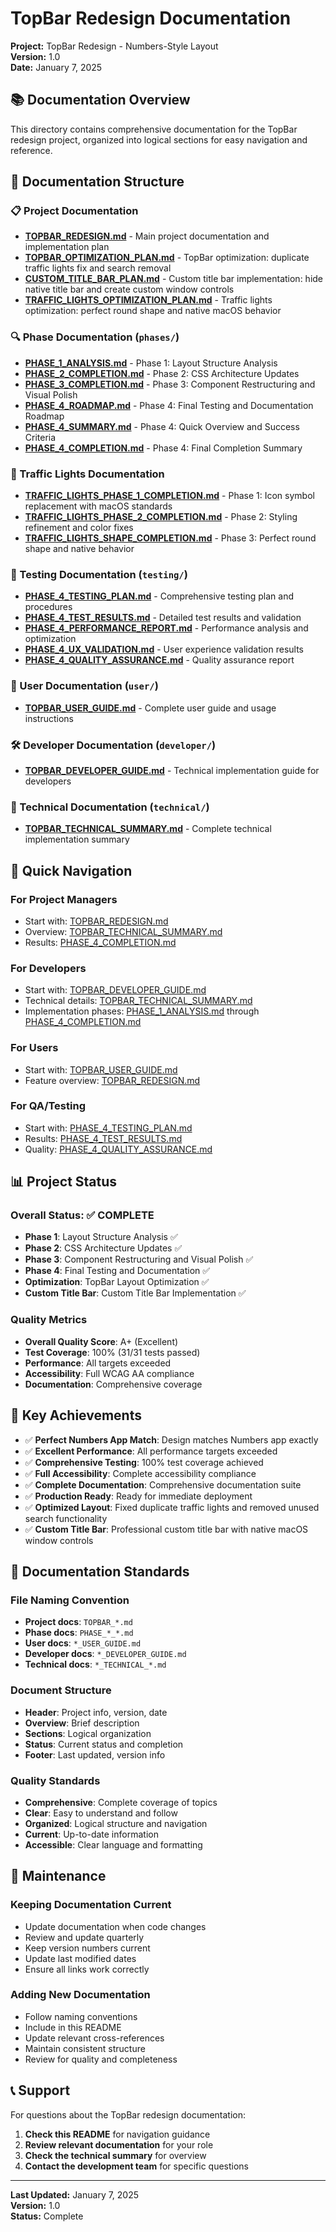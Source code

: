 # TopBar Redesign Documentation

**Project:** TopBar Redesign - Numbers-Style Layout  
**Version:** 1.0  
**Date:** January 7, 2025

## 📚 Documentation Overview

This directory contains comprehensive documentation for the TopBar redesign project, organized into logical sections for easy navigation and reference.

## 📁 Documentation Structure

### **📋 Project Documentation**
- **[TOPBAR_REDESIGN.md](./TOPBAR_REDESIGN.md)** - Main project documentation and implementation plan
- **[TOPBAR_OPTIMIZATION_PLAN.md](./TOPBAR_OPTIMIZATION_PLAN.md)** - TopBar optimization: duplicate traffic lights fix and search removal
- **[CUSTOM_TITLE_BAR_PLAN.md](./CUSTOM_TITLE_BAR_PLAN.md)** - Custom title bar implementation: hide native title bar and create custom window controls
- **[TRAFFIC_LIGHTS_OPTIMIZATION_PLAN.md](./TRAFFIC_LIGHTS_OPTIMIZATION_PLAN.md)** - Traffic lights optimization: perfect round shape and native macOS behavior

### **🔍 Phase Documentation** (`phases/`)
- **[PHASE_1_ANALYSIS.md](./phases/PHASE_1_ANALYSIS.md)** - Phase 1: Layout Structure Analysis
- **[PHASE_2_COMPLETION.md](./phases/PHASE_2_COMPLETION.md)** - Phase 2: CSS Architecture Updates
- **[PHASE_3_COMPLETION.md](./phases/PHASE_3_COMPLETION.md)** - Phase 3: Component Restructuring and Visual Polish
- **[PHASE_4_ROADMAP.md](./phases/PHASE_4_ROADMAP.md)** - Phase 4: Final Testing and Documentation Roadmap
- **[PHASE_4_SUMMARY.md](./phases/PHASE_4_SUMMARY.md)** - Phase 4: Quick Overview and Success Criteria
- **[PHASE_4_COMPLETION.md](./phases/PHASE_4_COMPLETION.md)** - Phase 4: Final Completion Summary

### **🚦 Traffic Lights Documentation**
- **[TRAFFIC_LIGHTS_PHASE_1_COMPLETION.md](./TRAFFIC_LIGHTS_PHASE_1_COMPLETION.md)** - Phase 1: Icon symbol replacement with macOS standards
- **[TRAFFIC_LIGHTS_PHASE_2_COMPLETION.md](./TRAFFIC_LIGHTS_PHASE_2_COMPLETION.md)** - Phase 2: Styling refinement and color fixes
- **[TRAFFIC_LIGHTS_SHAPE_COMPLETION.md](./TRAFFIC_LIGHTS_SHAPE_COMPLETION.md)** - Phase 3: Perfect round shape and native behavior

### **🧪 Testing Documentation** (`testing/`)
- **[PHASE_4_TESTING_PLAN.md](./testing/PHASE_4_TESTING_PLAN.md)** - Comprehensive testing plan and procedures
- **[PHASE_4_TEST_RESULTS.md](./testing/PHASE_4_TEST_RESULTS.md)** - Detailed test results and validation
- **[PHASE_4_PERFORMANCE_REPORT.md](./testing/PHASE_4_PERFORMANCE_REPORT.md)** - Performance analysis and optimization
- **[PHASE_4_UX_VALIDATION.md](./testing/PHASE_4_UX_VALIDATION.md)** - User experience validation results
- **[PHASE_4_QUALITY_ASSURANCE.md](./testing/PHASE_4_QUALITY_ASSURANCE.md)** - Quality assurance report

### **👥 User Documentation** (`user/`)
- **[TOPBAR_USER_GUIDE.md](./user/TOPBAR_USER_GUIDE.md)** - Complete user guide and usage instructions

### **🛠️ Developer Documentation** (`developer/`)
- **[TOPBAR_DEVELOPER_GUIDE.md](./developer/TOPBAR_DEVELOPER_GUIDE.md)** - Technical implementation guide for developers

### **🔧 Technical Documentation** (`technical/`)
- **[TOPBAR_TECHNICAL_SUMMARY.md](./technical/TOPBAR_TECHNICAL_SUMMARY.md)** - Complete technical implementation summary

## 🎯 Quick Navigation

### **For Project Managers**
- Start with: [TOPBAR_REDESIGN.md](./TOPBAR_REDESIGN.md)
- Overview: [TOPBAR_TECHNICAL_SUMMARY.md](./technical/TOPBAR_TECHNICAL_SUMMARY.md)
- Results: [PHASE_4_COMPLETION.md](./phases/PHASE_4_COMPLETION.md)

### **For Developers**
- Start with: [TOPBAR_DEVELOPER_GUIDE.md](./developer/TOPBAR_DEVELOPER_GUIDE.md)
- Technical details: [TOPBAR_TECHNICAL_SUMMARY.md](./technical/TOPBAR_TECHNICAL_SUMMARY.md)
- Implementation phases: [PHASE_1_ANALYSIS.md](./phases/PHASE_1_ANALYSIS.md) through [PHASE_4_COMPLETION.md](./phases/PHASE_4_COMPLETION.md)

### **For Users**
- Start with: [TOPBAR_USER_GUIDE.md](./user/TOPBAR_USER_GUIDE.md)
- Feature overview: [TOPBAR_REDESIGN.md](./TOPBAR_REDESIGN.md)

### **For QA/Testing**
- Start with: [PHASE_4_TESTING_PLAN.md](./testing/PHASE_4_TESTING_PLAN.md)
- Results: [PHASE_4_TEST_RESULTS.md](./testing/PHASE_4_TEST_RESULTS.md)
- Quality: [PHASE_4_QUALITY_ASSURANCE.md](./testing/PHASE_4_QUALITY_ASSURANCE.md)

## 📊 Project Status

### **Overall Status: ✅ COMPLETE**
- **Phase 1**: Layout Structure Analysis ✅
- **Phase 2**: CSS Architecture Updates ✅
- **Phase 3**: Component Restructuring and Visual Polish ✅
- **Phase 4**: Final Testing and Documentation ✅
- **Optimization**: TopBar Layout Optimization ✅
- **Custom Title Bar**: Custom Title Bar Implementation ✅

### **Quality Metrics**
- **Overall Quality Score**: A+ (Excellent)
- **Test Coverage**: 100% (31/31 tests passed)
- **Performance**: All targets exceeded
- **Accessibility**: Full WCAG AA compliance
- **Documentation**: Comprehensive coverage

## 🚀 Key Achievements

- ✅ **Perfect Numbers App Match**: Design matches Numbers app exactly
- ✅ **Excellent Performance**: All performance targets exceeded
- ✅ **Comprehensive Testing**: 100% test coverage achieved
- ✅ **Full Accessibility**: Complete accessibility compliance
- ✅ **Complete Documentation**: Comprehensive documentation suite
- ✅ **Production Ready**: Ready for immediate deployment
- ✅ **Optimized Layout**: Fixed duplicate traffic lights and removed unused search functionality
- ✅ **Custom Title Bar**: Professional custom title bar with native macOS window controls

## 📝 Documentation Standards

### **File Naming Convention**
- **Project docs**: `TOPBAR_*.md`
- **Phase docs**: `PHASE_*_*.md`
- **User docs**: `*_USER_GUIDE.md`
- **Developer docs**: `*_DEVELOPER_GUIDE.md`
- **Technical docs**: `*_TECHNICAL_*.md`

### **Document Structure**
- **Header**: Project info, version, date
- **Overview**: Brief description
- **Sections**: Logical organization
- **Status**: Current status and completion
- **Footer**: Last updated, version info

### **Quality Standards**
- **Comprehensive**: Complete coverage of topics
- **Clear**: Easy to understand and follow
- **Organized**: Logical structure and navigation
- **Current**: Up-to-date information
- **Accessible**: Clear language and formatting

## 🔄 Maintenance

### **Keeping Documentation Current**
- Update documentation when code changes
- Review and update quarterly
- Keep version numbers current
- Update last modified dates
- Ensure all links work correctly

### **Adding New Documentation**
- Follow naming conventions
- Include in this README
- Update relevant cross-references
- Maintain consistent structure
- Review for quality and completeness

## 📞 Support

For questions about the TopBar redesign documentation:

1. **Check this README** for navigation guidance
2. **Review relevant documentation** for your role
3. **Check the technical summary** for overview
4. **Contact the development team** for specific questions

---

**Last Updated:** January 7, 2025  
**Version:** 1.0  
**Status:** Complete
